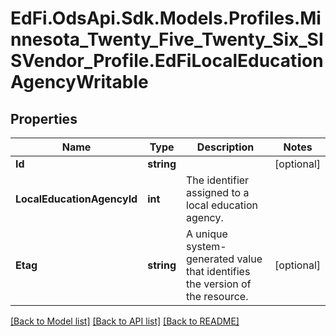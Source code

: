 # EdFi.OdsApi.Sdk.Models.Profiles.Minnesota_Twenty_Five_Twenty_Six_SISVendor_Profile.EdFiLocalEducationAgencyWritable

## Properties

Name | Type | Description | Notes
------------ | ------------- | ------------- | -------------
**Id** | **string** |  | [optional] 
**LocalEducationAgencyId** | **int** | The identifier assigned to a local education agency. | 
**Etag** | **string** | A unique system-generated value that identifies the version of the resource. | [optional] 

[[Back to Model list]](../README.md#documentation-for-models) [[Back to API list]](../README.md#documentation-for-api-endpoints) [[Back to README]](../README.md)

